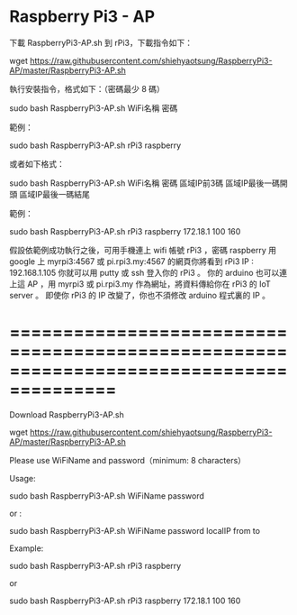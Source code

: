 # Raspberry Pi3 - AP

下載 RaspberryPi3-AP.sh 到 rPi3，下載指令如下：

wget  https://raw.githubusercontent.com/shiehyaotsung/RaspberryPi3-AP/master/RaspberryPi3-AP.sh

執行安裝指令，格式如下：（密碼最少  8 碼）

sudo  bash RaspberryPi3-AP.sh   WiFi名稱   密碼

範例：

sudo  bash RaspberryPi3-AP.sh   rPi3   raspberry

或者如下格式：

sudo  bash RaspberryPi3-AP.sh   WiFi名稱   密碼  區域IP前3碼  區域IP最後一碼開頭  區域IP最後一碼結尾

範例：

sudo  bash RaspberryPi3-AP.sh   rPi3   raspberry  172.18.1  100  160

假設依範例成功執行之後，可用手機連上 wifi 帳號 rPi3 ，密碼 raspberry
用 google 上 myrpi3:4567 或 pi.rpi3.my:4567 的網頁你將看到 rPi3 IP : 192.168.1.105
你就可以用 putty 或 ssh 登入你的 rPi3 。
你的 arduino 也可以連上這 AP ，用 myrpi3 或 pi.rpi3.my 作為網址，將資料傳給你在 rPi3 的 IoT server 。
即使你 rPi3 的 IP 改變了，你也不須修改 arduino 程式裏的 IP 。
# ========================================================================================

Download RaspberryPi3-AP.sh 

wget  https://raw.githubusercontent.com/shiehyaotsung/RaspberryPi3-AP/master/RaspberryPi3-AP.sh

Please use WiFiName and password（minimum: 8 characters）

Usage:

sudo  bash RaspberryPi3-AP.sh   WiFiName   password

or :

sudo  bash RaspberryPi3-AP.sh   WiFiName   password  localIP  from  to

Example:

sudo  bash RaspberryPi3-AP.sh   rPi3   raspberry

or

sudo  bash RaspberryPi3-AP.sh   rPi3   raspberry  172.18.1  100  160
